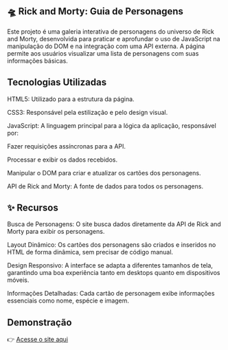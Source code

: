 ## 🛸 Rick and Morty: Guia de Personagens
Este projeto é uma galeria interativa de personagens do universo de Rick and Morty, desenvolvida para praticar e aprofundar o uso de JavaScript na manipulação do DOM e na integração com uma API externa. A página permite aos usuários visualizar uma lista de personagens com suas informações básicas.

##  Tecnologias Utilizadas
HTML5: Utilizado para a estrutura da página.

CSS3: Responsável pela estilização e pelo design visual.

JavaScript: A linguagem principal para a lógica da aplicação, responsável por:

Fazer requisições assíncronas para a API.

Processar e exibir os dados recebidos.

Manipular o DOM para criar e atualizar os cartões dos personagens.

API de Rick and Morty: A fonte de dados para todos os personagens.

## ✨ Recursos
Busca de Personagens: O site busca dados diretamente da API de Rick and Morty para exibir os personagens.

Layout Dinâmico: Os cartões dos personagens são criados e inseridos no HTML de forma dinâmica, sem precisar de código manual.

Design Responsivo: A interface se adapta a diferentes tamanhos de tela, garantindo uma boa experiência tanto em desktops quanto em dispositivos móveis.

Informações Detalhadas: Cada cartão de personagem exibe informações essenciais como nome, espécie e imagem.

## Demonstração
👉 [Acesse o site aqui](https://universo-c-137.netlify.app)  
